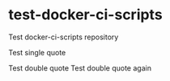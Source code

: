 # test-docker-ci-scripts
Test docker-ci-scripts repository

Test single quote

Test double quote
Test double quote again
